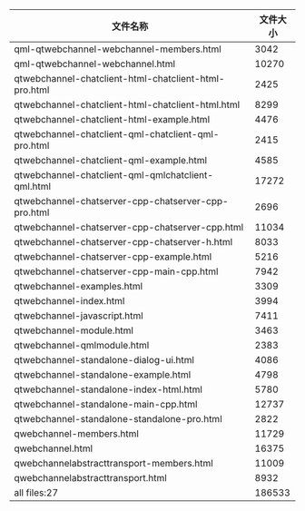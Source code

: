 文件名称 | 文件大小
---|---
qml-qtwebchannel-webchannel-members.html|3042
qml-qtwebchannel-webchannel.html|10270
qtwebchannel-chatclient-html-chatclient-html-pro.html|2425
qtwebchannel-chatclient-html-chatclient-html.html|8299
qtwebchannel-chatclient-html-example.html|4476
qtwebchannel-chatclient-qml-chatclient-qml-pro.html|2415
qtwebchannel-chatclient-qml-example.html|4585
qtwebchannel-chatclient-qml-qmlchatclient-qml.html|17272
qtwebchannel-chatserver-cpp-chatserver-cpp-pro.html|2696
qtwebchannel-chatserver-cpp-chatserver-cpp.html|11034
qtwebchannel-chatserver-cpp-chatserver-h.html|8033
qtwebchannel-chatserver-cpp-example.html|5216
qtwebchannel-chatserver-cpp-main-cpp.html|7942
qtwebchannel-examples.html|3309
qtwebchannel-index.html|3994
qtwebchannel-javascript.html|7411
qtwebchannel-module.html|3463
qtwebchannel-qmlmodule.html|2383
qtwebchannel-standalone-dialog-ui.html|4086
qtwebchannel-standalone-example.html|4798
qtwebchannel-standalone-index-html.html|5780
qtwebchannel-standalone-main-cpp.html|12737
qtwebchannel-standalone-standalone-pro.html|2822
qwebchannel-members.html|11729
qwebchannel.html|16375
qwebchannelabstracttransport-members.html|11009
qwebchannelabstracttransport.html|8932
all files:27|186533
